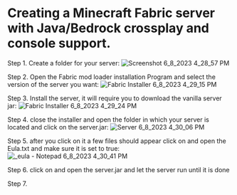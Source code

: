 # Creating a Minecraft Fabric server with Java/Bedrock crossplay and console support.

Step 1. Create a folder for your server:
![Screenshot 6_8_2023 4_28_57 PM](https://github.com/UltraHispeed-Elite/supreme-octo-adventure/assets/62296749/d4a67dcd-74bd-49f9-ab64-373e28221e2c)

Step 2. Open the Fabric mod loader installation Program and select the version of the server you want:
![Fabric Installer 6_8_2023 4_29_15 PM](https://github.com/UltraHispeed-Elite/supreme-octo-adventure/assets/62296749/4e0adee8-f5cb-4432-9412-6dbef458d555)

Step 3. Install the server, it will require you to download the vanilla server jar:
![Fabric Installer 6_8_2023 4_29_24 PM](https://github.com/UltraHispeed-Elite/supreme-octo-adventure/assets/62296749/6cae26be-ef00-4e63-a850-5d0d5694352f)

Step 4. close the installer and open the folder in which your server is located and click on the server.jar:
![Server 6_8_2023 4_30_06 PM](https://github.com/UltraHispeed-Elite/supreme-octo-adventure/assets/62296749/52611c99-d9e8-41db-86e2-317b2bb64d70)

Step 5. after you click on it a few files should appear click on and open the Eula.txt and make sure it is set to true:
![_eula - Notepad 6_8_2023 4_30_41 PM](https://github.com/UltraHispeed-Elite/supreme-octo-adventure/assets/62296749/bcd4a39c-137b-4479-9934-0e4936220dd2)

Step 6. click on and open the server.jar and let the server run until it is done

Step 7. 
